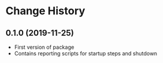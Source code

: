 # Change History

## 0.1.0 (2019-11-25)

* First version of package
* Contains reporting scripts for startup steps and shutdown